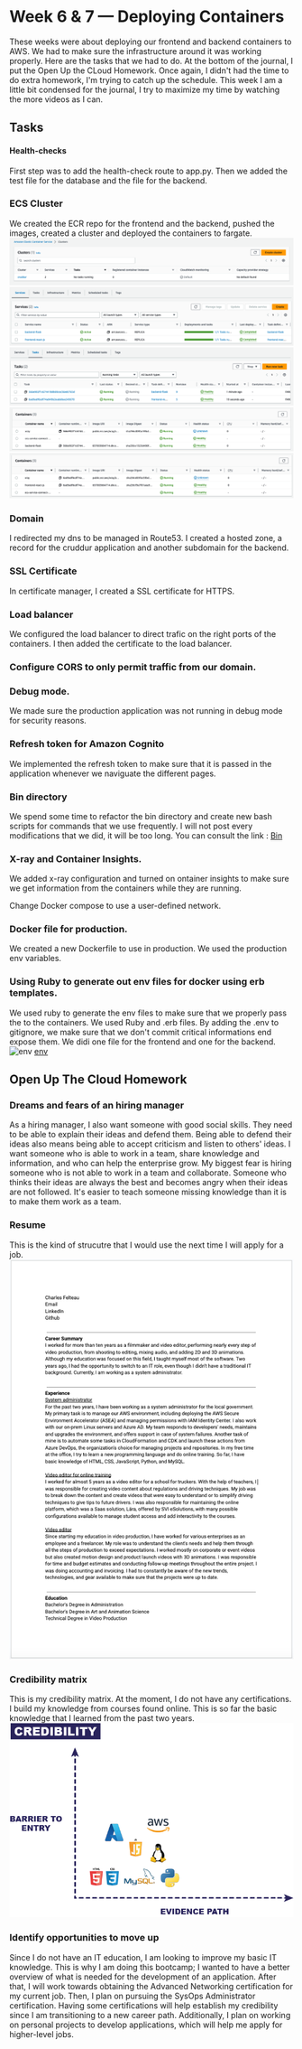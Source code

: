 # Week 6 & 7 — Deploying Containers
These weeks were about deploying our frontend and backend containers to AWS. We had to make sure the infrastructure around it was working properly. Here are the tasks that we had to do. At the bottom of the journal, I put the Open Up the CLoud Homework. Once again, I didn't had the time to do extra homework, I'm trying to catch up the schedule. This week I am a little bit condensed for the journal, I try to maximize my time by watching the more videos as I can.

## Tasks

#### Health-checks
First step was to add the health-check route to app.py. Then we added the test file for the database and the file for the backend.

### ECS Cluster
We created the ECR repo for the frontend and the backend, pushed the images, created a cluster and deployed the containers to fargate.
![Cluster](/journal/assets/cluster1-w6.png "Cluster")
![Services](/journal/assets/services1-w6.png "Services")
![Tasks](/journal/assets/tasks1-w6.png "Tasks")
![Backend](/journal/assets/backend1-w6.png "Backend")
![Frontend](/journal/assets/frontend1-w6.png "Frontend")

### Domain
I redirected my dns to be managed in Route53. I created a hosted zone, a record for the cruddur application and another subdomain for the backend.

### SSL Certificate
In certificate manager, I created a SSL certificate for HTTPS.

### Load balancer
We configured the load balancer to direct trafic on the right ports of the containers. I then added the certificate to the load balancer. 

### Configure CORS to only permit traffic from our domain.

### Debug mode.
We made sure the production application was not running in debug mode for security reasons.

### Refresh token for Amazon Cognito
We implemented the refresh token to make sure that it is passed in the application whenever we naviguate the different pages.

### Bin directory
We spend some time to refactor the bin directory and create new bash scripts for commands that we use frequently. I will not post every modifications that we did, it will be too long. You can consult the link :
[Bin](https://github.com/CFelt22/aws-bootcamp-cruddur-2023/tree/main/bin)

### X-ray and Container Insights.
We added x-ray configuration and turned on ontainer insights to make sure we get information from the containers while they are running.

Change Docker compose to use a user-defined network.

### Docker file for production.
We created a new Dockerfile to use in production. We used the production env variables.

### Using Ruby to generate out env files for docker using erb templates.
We used ruby to generate the env files to make sure that we properly pass the to the containers. We used Ruby and .erb files. By adding the .env to gitignore, we make sure that we don't commit critical informations end expose them. We didi one file for the frontend and one for the backend.
![env](/journal/assets/front-env1-w6.png "env")
[env]()

## Open Up The Cloud Homework

### Dreams and fears of an hiring manager
As a hiring manager, I also want someone with good social skills. They need to be able to explain their ideas and defend them. Being able to defend their ideas also means being able to accept criticism and listen to others' ideas. I want someone who is able to work in a team, share knowledge and information, and who can help the enterprise grow. My biggest fear is hiring someone who is not able to work in a team and collaborate. Someone who thinks their ideas are always the best and becomes angry when their ideas are not followed. It's easier to teach someone missing knowledge than it is to make them work as a team.

### Resume
This is the kind of strucutre that I would use the next time I will apply for a job.
![Resume](/journal/assets/resume.png "Resume")

### Credibility matrix
This is my credibility matrix. At the moment, I do not have any certifications. I build my knowledge from courses found online. This is so far the basic knowledge that I learned from the past two years.
![Matrix](/journal/assets/Credibility.png "Matrix")

### Identify opportunities to move up
Since I do not have an IT education, I am looking to improve my basic IT knowledge. This is why I am doing this bootcamp; I wanted to have a better overview of what is needed for the development of an application. After that, I will work towards obtaining the Advanced Networking certification for my current job. Then, I plan on pursuing the SysOps Administrator certification. Having some certifications will help establish my credibility since I am transitioning to a new career path. Additionally, I plan on working on personal projects to develop applications, which will help me apply for higher-level jobs.
